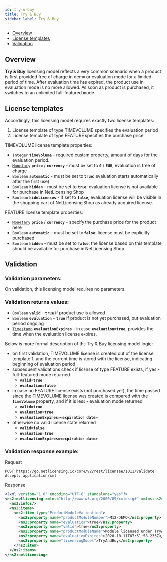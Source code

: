 ```yaml
---
id: try-n-buy
title: Try & Buy
sidebar_label: Try & Buy
---
```



-   [Overview](#overview)
-   [License templates](#license-templates)
-   [Validation](#validation)

Overview
--------

**Try & Buy** licensing model reflects a very common scenario when a product is first provided free of charge in demo or evaluation mode for a limited period of time. After evaluation time has expired, the product use in evaluation mode is no more allowed. As soon as product is purchased, it switches to an unlimited full-featured mode.

License templates
-----------------

Accordingly, this licensing model requires exactly two license templates:

1. License template of type TIMEVOLUME specifies the evaluation period
2. License template of type FEATURE specifies the purchase price

TIMEVOLUME license template properties:

-   `Integer` **`timeVolume`** - required custom property, amount of days for the evaluation period.
-   [`Monetary`](restful-api#data-types) **`price`** / **`currency`** - must be set to **`0`** / **`EUR`**, evaluation is free of charge
-   `Boolean` **`automatic`** - must be set to **`true`**: evaluation starts automatically after the first use)
-   `Boolean` **`hidden`** - must be set to **`true`**: evaluation license is not available for purchase in NetLicensing Shop
-   `Boolean` **`hideLicenses`** - if set to **`false`**, evaluation license will be visible in the shopping cart of NetLicensing Shop as already acquired license.

FEATURE license template properties:

-   [`Monetary`](restful-api#data-types) **`price`** / **`currency`** - specify the purchase price for the product here
-   `Boolean` **`automatic`** - must be set to **`false`**: license must be explicitly purchased
-   `Boolean` **`hidden`** - must be set to **`false`**: the license based on this template should be available for purchase in NetLicensing Shop

Validation
----------

### Validation parameters:

On validation, this licensing model requires no parameters.

### Validation returns values:

-   `Boolean` **`valid`** - **`true`** if product use is allowed
-   `Boolean` **`evaluation`** - **`true`** if product is not yet purchased, but evaluation period ongoing
-   [`Timestamp`](restful-api#data-types) **`evaluationExpires`** - in case **`evaluation=true`**, provides the time when the evaluation license expires.

Below is more formal description of the Try & Buy licensing model logic:

-   on first validation, TIMEVOLUME license is created out of the license template 1, and the current time is stored with the license, indicating beginning of evaluation period.
-   subsequent validations check if license of type FEATURE exists, if yes - full-featured mode returned
    -   **`valid=true`**
    -   **`evaluation=false`**
-   in case no FEATURE license exists (not purchased yet), the time passed since the TIMEVOLUME license was created is compared with the **`timeVolume`** property, and if it is less - evaluation mode returned
    -   **`valid=true`**
    -   **`evaluation=true`**
    -   **`evaluationExpires=<expiration date>`**
-   otherwise no valid license state returned
    -   **`valid=false`**
    -   **`evaluation=true`**
    -   **`evaluationExpires=<expiration date>`**


### Validation response example:

<div>Request</div>

```http
POST https://go.netlicensing.io/core/v2/rest/licensee/I011/validate
Accept: application/xml
```


<div>Response</div>

```xml
<?xml version="1.0" encoding="UTF-8" standalone="yes"?>
<ns2:netlicensing xmlns="http://www.w3.org/2000/09/xmldsig#" xmlns:ns2="http://netlicensing.labs64.com/schema/context" ttl="2020-05-11T08:51:58.233Z">
  <ns2:infos/>
  <ns2:items>
    <ns2:item type="ProductModuleValidation">
      <ns2:property name="productModuleNumber">M12-DEMO</ns2:property>
      <ns2:property name="evaluation">true</ns2:property>
      <ns2:property name="valid">true</ns2:property>
      <ns2:property name="productModuleName">Module licensed under TryAndBuy licensing model</ns2:property>
      <ns2:property name="evaluationExpires">2020-10-11T07:51:58.233Z</ns2:property>
      <ns2:property name="licensingModel">TryAndBuy</ns2:property>
    </ns2:item>
  </ns2:items>
</ns2:netlicensing>
```
